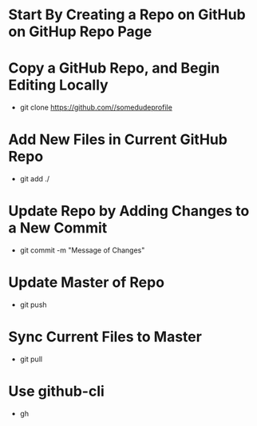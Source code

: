 # Start By Creating a Repo on GitHub on GitHup Repo Page

# Copy a GitHub Repo, and Begin Editing Locally
- git clone https://github.com//somedudeprofile
# Add New Files in Current GitHub Repo
- git add ./
# Update Repo by Adding Changes to a New Commit
- git commit -m "Message of Changes"
# Update Master of Repo
- git push
# Sync Current Files to Master
- git pull
# Use github-cli
- gh